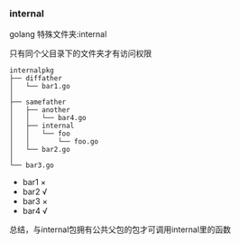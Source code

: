 ### internal

golang 特殊文件夹:internal

只有同个父目录下的文件夹才有访问权限

```
internalpkg
├── diffather
│   └── bar1.go
│
├── samefather
│   ├── another
│   │   └── bar4.go
│   ├── internal
│   │   └── foo
│   │       └── foo.go
│   └── bar2.go
│
└── bar3.go
```

- bar1 ×
- bar2 √
- bar3 ×
- bar4 √

总结，与internal包拥有公共父包的包才可调用internal里的函数